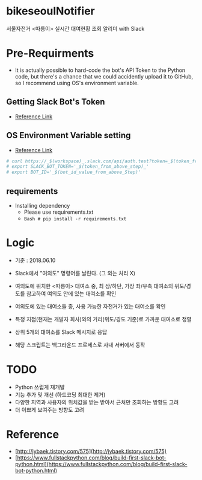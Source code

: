 # bikeseoulNotifier
서울자전거 <따릉이> 실시간 대여현황 조회 알리미 with Slack


# Pre-Requirments
* It is actually possible to hard-code the bot's API Token to the Python code, but there's a chance that we could accidently upload it to GitHub, so I recommend using OS's environment variable.

## Getting Slack Bot's Token
* [Reference Link](https://api.slack.com/bot-users)

## OS Environment Variable setting
* [Reference Link](https://www.fullstackpython.com/blog/build-first-slack-bot-python.html)

```Bash
# curl https://_$(workspace)_.slack.com/api/auth.test?token=_$(token_from_aove_step)_
# export SLACK_BOT_TOKEN='_$(token_from_above_step)_'
# export BOT_ID='_$(bot_id_value_from_above_Step)'
```
## requirements
* Installing dependency
  * Please use requirements.txt
  * ```Bash # pip install -r requirements.txt```


# Logic
* 기준 : 2018.06.10

* Slack에서 "여의도" 명령어를 날린다. (그 외는 처리 X)
* 여의도에 위치한 <따릉이> 대여소 중, 최 상/하단, 가장 좌/우측 대여소의 위도/경도를 참고하여 여의도 안에 있는 대여소를 확인
* 여의도에 있는 대여소들 중, 사용 가능한 자전거가 있는 대여소를 확인
* 특정 지점(현재는 개발자 회사)와의 거리(위도/경도 기준)로 가까운 대여소로 정렬
* 상위 5개의 대여소를 Slack 메시지로 응답

* 해당 스크립트는 백그라운드 프로세스로 사내 서버에서 동작


# TODO
* Python 쓰럽게 재개발
* 기능 추가 및 개선 (하드코딩 최대한 제거)
* 다양한 지역과 사용자의 위치값을 받는 받아서 근처만 조회하는 방향도 고려
* 더 이쁘게 보여주는 방향도 고려


# Reference
* [http://jybaek.tistory.com/575](http://jybaek.tistory.com/575)
* [https://www.fullstackpython.com/blog/build-first-slack-bot-python.html](https://www.fullstackpython.com/blog/build-first-slack-bot-python.html)